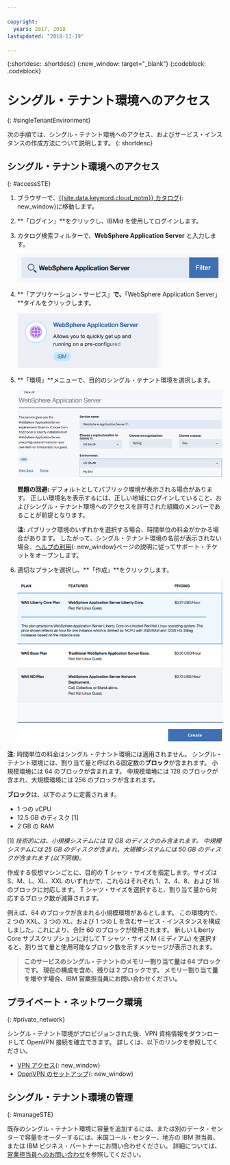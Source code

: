 ```yaml
---

copyright:
  years: 2017, 2018
lastupdated: "2018-11-19"

---
```


{:shortdesc: .shortdesc}
{:new_window: target="_blank"}
{:codeblock: .codeblock}

# シングル・テナント環境へのアクセス
{: #singleTenantEnvironment}


次の手順では、シングル・テナント環境へのアクセス、およびサービス・インスタンスの作成方法について説明します。
{: shortdesc}


## シングル・テナント環境へのアクセス
{: #accessSTE}

1. ブラウザーで、[{{site.data.keyword.cloud_notm}} カタログ](https://{DomainName}/catalog/){: new_window}に移動します。

2. **「ログイン」**をクリックし、IBMid を使用してログインします。

6. カタログ検索フィルターで、**WebSphere Application Server** と入力します。

    ![検索フィルター](images/filter.png)

7. **「アプリケーション・サービス」**で、**「WebSphere Application Server」**タイルをクリックします。

    ![WebSphere Application Server タイル](images/iconWAS.png)

8. **「環境」**メニューで、目的のシングル・テナント環境を選択します。

    ![シングル・テナント環境の名前](images/environmentSTE.png)

    **問題の回避:** デフォルトとしてパブリック環境が表示される場合があります。 正しい環境名を表示するには、正しい地域にログインしていること、およびシングル・テナント環境へのアクセスを許可された組織のメンバーであることが前提となります。

    **注:** パブリック環境のいずれかを選択する場合、時間単位の料金がかかる場合があります。 したがって、シングル・テナント環境の名前が表示されない場合、[ヘルプの利用](reportingIssues.html){: new_window}ページの説明に従ってサポート・チケットをオープンします。

9. 適切なプランを選択し、**「作成」**をクリックします。

    ![プランの選択とサービスの作成](images/createSTE.png)


**注:** 時間単位の料金はシングル・テナント環境には適用されません。 シングル・テナント環境には、割り当て量と呼ばれる固定数の**ブロック**が含まれます。 小規模環境には 64 のブロックが含まれます。 中規模環境には 128 のブロックが含まれ、大規模環境には 256 のブロックが含まれます。

**ブロック**は、以下のように定義されます。
  * 1 つの vCPU
  * 12.5 GB のディスク [1]
  * 2 GB の RAM

[1] *技術的には、小規模システムには 12 GB のディスクのみ含まれます。 中規模システムには 25 GB のディスクが含まれ、大規模システムには 50 GB のディスクが含まれます (以下同様)。*

作成する仮想マシンごとに、目的の T シャツ・サイズを指定します。サイズは S、M、L、XL、XXL のいずれかで、これらはそれぞれ 1、2、4、8、および 16 のブロックに対応します。 T シャツ・サイズを選択すると、割り当て量から対応するブロック数が減算されます。

例えば、64 のブロックが含まれる小規模環境があるとします。 この環境内で、2 つの XXL、3 つの XL、および 1 つの L を含むサービス・インスタンスを構成しました。これにより、合計 60 のブロックが使用されます。 新しい Liberty Core サブスクリプションに対して T シャツ・サイズ M (ミディアム) を選択すると、割り当て量と使用可能なブロック数を示すメッセージが表示されます。

> **このサービスのシングル・テナントのメモリー割り当て量は 64 ブロックです。 現在の構成を含め、残りは 2 ブロックです。 メモリー割り当て量を増やす場合、IBM 営業担当員にお問い合わせください。**


## プライベート・ネットワーク環境
{: #private_network}

シングル・テナント環境がプロビジョンされた後、VPN 資格情報をダウンロードして OpenVPN 接続を確立できます。 詳しくは、以下のリンクを参照してください。

* [VPN アクセス](networkEnvironment.html#vpnAccess){: new_window}
* [OpenVPN のセットアップ](systemAccess.html#setup_openvpn){: new_window}

## シングル・テナント環境の管理
{: #manageSTE}

既存のシングル・テナント環境に容量を追加するには、または別のデータ・センターで容量をオーダーするには、米国コール・センター、地方の IBM 担当員、または IBM ビジネス・パートナーにお問い合わせください。 詳細については、[営業担当員へのお問い合わせ](reportingIssues.html#contacting-sales)を参照してください。
